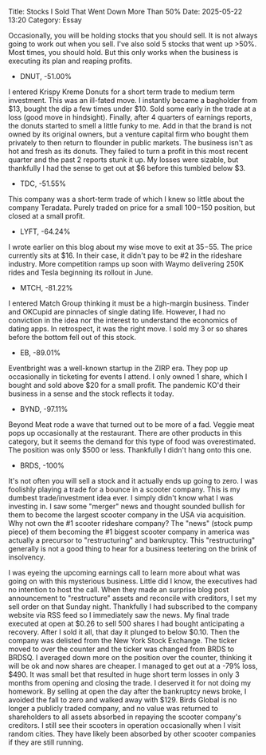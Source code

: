 Title: Stocks I Sold That Went Down More Than 50% 
Date: 2025-05-22 13:20 
Category: Essay

Occasionally, you will be holding stocks that you should sell. It is not always going to work out when you sell. I've also sold 5 stocks that went up >50%. Most times, you should hold. But this only works when the business is executing its plan and reaping profits.

+ DNUT, -51.00%

I entered Krispy Kreme Donuts for a short term trade to medium term investment. This was an ill-fated move. I instantly became a bagholder from $13, bought the dip a few times under $10. Sold some early in the trade at a loss (good move in hindsight). Finally, after 4 quarters of earnings reports, the donuts started to smell a little funky to me. Add in that the brand is not owned by its original owners, but a venture capital firm who bought them privately to then return to flounder in public markets. The business isn't as hot and fresh as its donuts. They failed to turn a profit in this most recent quarter and the past 2 reports stunk it up. My losses were sizable, but thankfully I had the sense to get out at $6 before this tumbled below $3.

+ TDC, -51.55%

This company was a short-term trade of which I knew so little about the company Teradata. Purely traded on price for a small $100-$150 position, but closed at a small profit.

+ LYFT, -64.24%

I wrote earlier on this blog about my wise move to exit at $35-$55. The price currently sits at $16.
In their case, it didn't pay to be #2 in the rideshare industry. More competition ramps up soon with Waymo delivering 250K rides and Tesla beginning its rollout in June.

+ MTCH, -81.22%

I entered Match Group thinking it must be a high-margin business. Tinder and OKCupid are pinnacles of single dating life. However, I had no conviction in the idea nor the interest to understand the economics of dating apps. In retrospect, it was the right move. I sold my 3 or so shares before the bottom fell out of this stock.

+ EB, -89.01%

Eventbright was a well-known startup in the ZIRP era. They pop up occasionally in ticketing for events I attend. I only owned 1 share, which I bought and sold above $20 for a small profit. The pandemic KO'd their business in a sense and the stock reflects it today.

+ BYND, -97.11%

Beyond Meat rode a wave that turned out to be more of a fad. Veggie meat pops up occasionally at the restaurant. There are other products in this category, but it seems the demand for this type of food was overestimated. The position was only $500 or less. Thankfully I didn't hang onto this one.

+ BRDS, -100%

It's not often you will sell a stock and it actually ends up going to zero. I was foolishly playing a trade for a bounce in a scooter company. This is my dumbest trade/investment idea ever. I simply didn't know what I was investing in. I saw some "merger" news and thought sounded bullish for them to become the largest scooter company in the USA via acquisition. Why not own the #1 scooter rideshare company? The "news" (stock pump piece) of them becoming the #1 biggest scooter company in america was actually a precursor to "restructuring" and bankruptcy. This "restructuring" generally is not a good thing to hear for a business teetering on the brink of insolvency.

I was eyeing the upcoming earnings call to learn more about what was going on with this mysterious business. Little did I know, the executives had no intention to host the call. When they made an surprise blog post announcement to "restructure" assets and reconcile with creditors, I set my sell order on that Sunday night. Thankfully I had subscribed to the company website via RSS feed so I immediately saw the news. My final trade executed at open at $0.26 to sell 500 shares I had bought anticipating a recovery. After I sold it all, that day it plunged to below $0.10. Then the company was delisted from the New York Stock Exchange. The ticker moved to over the counter and the ticker was changed from BRDS to BRDSQ. I averaged down more on the position over the counter, thinking it will be ok and now shares are cheaper. I managed to get out at a -79% loss, $490. It was small bet that resulted in huge short term losses in only 3 months from opening and closing the trade. I deserved it for not doing my homework. By selling at open the day after the bankruptcy news broke, I avoided the fall to zero and walked away with $129. Birds Global is no longer a publicly traded company, and no value was returned to shareholders to all assets absorbed in repaying the scooter company's creditors. I still see their scooters in operation occasionally when I visit random cities. They have likely been absorbed by other scooter companies if they are still running.








